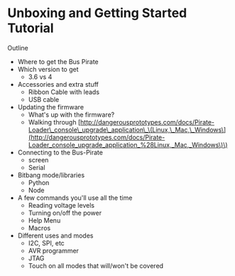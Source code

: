 # Unboxing and Getting Started Tutorial

Outline

* Where to get the Bus Pirate
* Which version to get
  * 3.6 vs 4
* Accessories and extra stuff
  * Ribbon Cable with leads
  * USB cable
* Updating the firmware
  * What's up with the firmware?
  * Walking through [http://dangerousprototypes.com/docs/Pirate-Loader\_console\_upgrade\_application\_\(Linux,\_Mac,\_Windows\](http://dangerousprototypes.com/docs/Pirate-Loader_console_upgrade_application_%28Linux,_Mac,_Windows\)\)
* Connecting to the Bus-Pirate
  * screen
  * Serial
* Bitbang mode/libraries
  * Python
  * Node
* A few commands you'll use all the time
  * Reading voltage levels
  * Turning on/off the power
  * Help Menu
  * Macros
* Different uses and modes
  * I2C, SPI, etc
  * AVR programmer
  * JTAG
  * Touch on all modes that will/won't be covered



